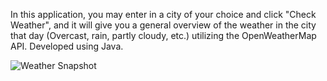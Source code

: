 In this application, you may enter in a city of your choice and click "Check Weather", and it will give you a general overview of the weather in the city that day (Overcast, rain, partly cloudy, etc.) utilizing the OpenWeatherMap API. Developed using Java.

![Weather Snapshot](https://user-images.githubusercontent.com/60827462/98451729-38bb7480-210e-11eb-87b4-2e35aca80b59.JPG)
